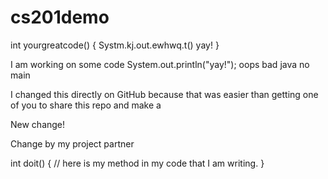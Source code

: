 # cs201demo
int yourgreatcode() {
  Systm.kj.out.ewhwq.t() yay!
}

I am working on some code
System.out.println("yay!");
oops bad java no main

I changed this directly on GitHub because that was easier than getting one of you to share this repo and make a 

New change!

Change by my project partner

int doit() {
  // here is my method in my code that I am writing.
}
